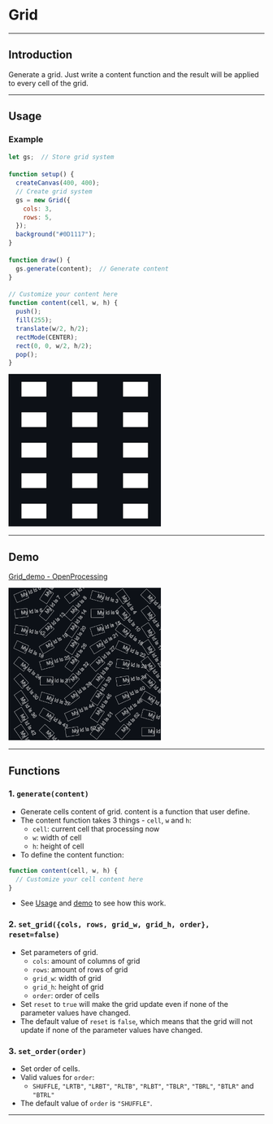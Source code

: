 # Grid

---

## Introduction
Generate a grid. Just write a content function and the result will be applied to every cell of the grid.

---

## Usage
### Example
```js
let gs;  // Store grid system

function setup() {
  createCanvas(400, 400);
  // Create grid system
  gs = new Grid({
    cols: 3,
    rows: 5,
  });
  background("#0D1117");
}

function draw() {
  gs.generate(content);  // Generate content
}

// Customize your content here
function content(cell, w, h) {
  push();
  fill(255);
  translate(w/2, h/2);
  rectMode(CENTER);
  rect(0, 0, w/2, h/2);
  pop();
}
```
<img src="https://github.com/ZRNOF/p5.js-Toolbox/blob/main/Grid/Grid/grid_example.png" width="300" height="300">

---

## Demo
[Grid_demo - OpenProcessing](https://openprocessing.org/sketch/1864179)

<img src="https://github.com/ZRNOF/p5.js-Toolbox/blob/main/Grid/Grid/Grid_demo_OpenProcessing.png" width="300" height="300">

---

## Functions
### 1. `generate(content)`
* Generate cells content of grid. content is a function that user define.
* The content function takes 3 things - `cell`, `w` and `h`:
  * `cell`: current cell that processing now
  * `w`: width of cell
  * `h`: height of cell
* To define the content function:
```js
function content(cell, w, h) {
  // Customize your cell content here
}
```
* See [Usage](https://github.com/ZRNOF/p5.js-Toolbox/tree/main/Grid/Grid#usage) and [demo](https://openprocessing.org/sketch/1864179) to see how this work.

### 2. `set_grid({cols, rows, grid_w, grid_h, order}, reset=false)`
* Set parameters of grid.
  * `cols`: amount of columns of grid
  * `rows`: amount of rows of grid
  * `grid_w`: width of grid
  * `grid_h`: height of grid
  * `order`: order of cells
* Set `reset` to `true` will make the grid update even if none of the parameter values have changed.
* The default value of `reset` is `false`, which means that the grid will not update if none of the parameter values have changed.

### 3. `set_order(order)`
* Set order of cells.
* Valid values for `order`:
  * `SHUFFLE`, `"LRTB"`, `"LRBT"`, `"RLTB"`, `"RLBT"`, `"TBLR"`, `"TBRL"`, `"BTLR"` and `"BTRL"`
* The default value of `order` is `"SHUFFLE"`.

---